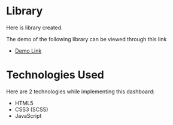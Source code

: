 # Library
Here is library created.

The demo of the following library can be viewed through this link
  - [Demo Link](https://uktam19980416.github.io/Library/)

# Technologies Used
Here are 2 technologies while implementing this dashboard:
 - HTML5
 - CSS3 (SCSS)
 - JavaScript
